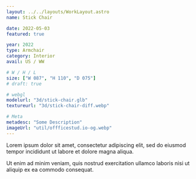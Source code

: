 ```yaml
---
layout: ../../layouts/WorkLayout.astro
name: Stick Chair

date: 2022-05-03
featured: true

year: 2022
type: Armchair
category: Interior
avail: US / WW

# W / H / L
size: ["W 087", "H 110", "D 075"]
# draft: true

# webgl
modelurl: "3d/stick-chair.glb"
textureurl: "3d/stick-chair-diff.webp"

# Meta
metadesc: "Some Description"
imageUrl: "util/offficestud.io-og.webp"
---
```


Lorem ipsum dolor sit amet, consectetur adipiscing elit, sed do eiusmod tempor incididunt ut labore et dolore magna aliqua.

Ut enim ad minim veniam, quis nostrud exercitation ullamco laboris nisi ut aliquip ex ea commodo consequat.
